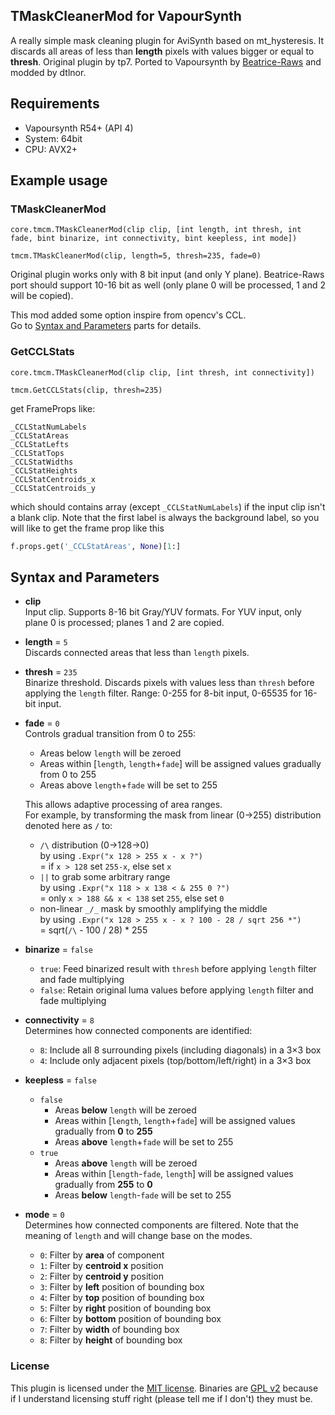 ## TMaskCleanerMod for VapourSynth ##
A really simple mask cleaning plugin for AviSynth based on mt_hysteresis. It discards all areas of less than **length** pixels with values bigger or equal to **thresh**. Original plugin by tp7. Ported to Vapoursynth by [Beatrice-Raws](https://github.com/Beatrice-Raws/VapourSynth-TMaskCleaner) and modded by dtlnor.

## Requirements
- Vapoursynth R54+ (API 4)
- System: 64bit
- CPU: AVX2+


## Example usage ##

### TMaskCleanerMod
```
core.tmcm.TMaskCleanerMod(clip clip, [int length, int thresh, int fade, bint binarize, int connectivity, bint keepless, int mode])
```
```tmcm.TMaskCleanerMod(clip, length=5, thresh=235, fade=0)```

Original plugin works only with 8 bit input (and only Y plane). Beatrice-Raws port should support 10-16 bit as well (only plane 0 will be processed, 1 and 2 will be copied).

This mod added some option inspire from opencv's CCL.  
Go to [Syntax and Parameters](#syntax-and-parameters) parts for details.

### GetCCLStats
```
core.tmcm.TMaskCleanerMod(clip clip, [int thresh, int connectivity])
```
```tmcm.GetCCLStats(clip, thresh=235)```

get FrameProps like:
```
_CCLStatNumLabels
_CCLStatAreas
_CCLStatLefts
_CCLStatTops
_CCLStatWidths
_CCLStatHeights
_CCLStatCentroids_x
_CCLStatCentroids_y
```
which should contains array (except `_CCLStatNumLabels`) if the input clip isn't a blank clip. Note that the first label is always the background label, so you will like to get the frame prop like this

```py
f.props.get('_CCLStatAreas', None)[1:]
```

## Syntax and Parameters ##

- **clip**  
    Input clip. Supports 8-16 bit Gray/YUV formats. For YUV input, only plane 0 is processed; planes 1 and 2 are copied.

- **length** = `5`  
    Discards connected areas that less than `length` pixels.

- **thresh** = `235`  
    Binarize threshold. Discards pixels with values less than `thresh` before applying the `length` filter. Range: 0-255 for 8-bit input, 0-65535 for 16-bit input.

- **fade** = `0`  
    Controls gradual transition from 0 to 255:
    - Areas below `length` will be zeroed
    - Areas within [`length`, `length`+`fade`] will be assigned values gradually from 0 to 255
    - Areas above `length`+`fade` will be set to 255

    This allows adaptive processing of area ranges.  
    For example, by transforming the mask from linear (0→255) distribution denoted here as `/` to:
    - `/\` distribution (0→128→0)  
        by using `.Expr("x 128 > 255 x - x ?")`  
        = if `x > 128` set `255-x`, else set `x`
    - `||` to grab some arbitrary range  
        by using `.Expr("x 118 > x 138 < & 255 0 ?")`  
        = only `x > 188 && x < 138` set `255`, else set `0`
    - non-linear `_/_` mask by smoothly amplifying the middle  
        by using `.Expr("x 128 > 255 x - x ? 100 - 28 / sqrt 256 *")`  
        = sqrt(`/\` - 100 / 28) * 255

- **binarize** = `false`  
    - `true`: Feed binarized result with `thresh` before applying `length` filter and fade multiplying
    - `false`: Retain original luma values before applying `length` filter and fade multiplying

- **connectivity** = `8`  
    Determines how connected components are identified:
    - `8`: Include all 8 surrounding pixels (including diagonals) in a 3×3 box
    - `4`: Include only adjacent pixels (top/bottom/left/right) in a 3×3 box

- **keepless** = `false`  
    - `false`
        - Areas **below** `length` will be zeroed
        - Areas within [`length`, `length`+`fade`] will be assigned values gradually from **0** to **255**
        - Areas **above** `length`+`fade` will be set to 255
    - `true`
        - Areas **above** `length` will be zeroed
        - Areas within [`length`-`fade`, `length`] will be assigned values gradually from **255** to **0**
        - Areas **below** `length`-`fade` will be set to 255

- **mode** = `0`  
    Determines how connected components are filtered.
    Note that the meaning of `length` and will change base on the modes.
    - `0`: Filter by **area** of component
    - `1`: Filter by **centroid x** position
    - `2`: Filter by **centroid y** position
    - `3`: Filter by **left** position of bounding box
    - `4`: Filter by **top** position of bounding box
    - `5`: Filter by **right** position of bounding box
    - `6`: Filter by **bottom** position of bounding box
    - `7`: Filter by **width** of bounding box
    - `8`: Filter by **height** of bounding box

### License ###
This plugin is licensed under the [MIT license][mit_license]. Binaries are [GPL v2][gpl_v2] because if I understand licensing stuff right (please tell me if I don't) they must be.

[mit_license]: http://opensource.org/licenses/MIT
[gpl_v2]: http://www.gnu.org/licenses/gpl-2.0.html
